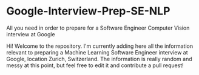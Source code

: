 # Google-Interview-Prep-SE-NLP
All you need in order to prepare for a Software Engineer Computer Vision interview at Google

Hi!
Welcome to the repository. I'm currently adding here all the information relevant to preparing a Machine Learning Software Engineer interview at Google, location Zurich, Switzerland. The information is really random and messy at this point, but feel free to edit it and contribute a pull request! 
